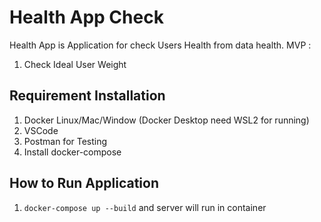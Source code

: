 # Health App Check

Health App is Application for check Users Health from data health.
MVP :

1. Check Ideal User Weight

## Requirement Installation

1. Docker Linux/Mac/Window (Docker Desktop need WSL2 for running)
2. VSCode
3. Postman for Testing
4. Install docker-compose

## How to Run Application

1. `docker-compose up --build` and server will run in container
